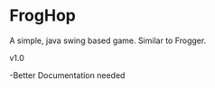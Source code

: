 # FrogHop
A simple, java swing based game. Similar to Frogger. 

v1.0 

-Better Documentation needed
